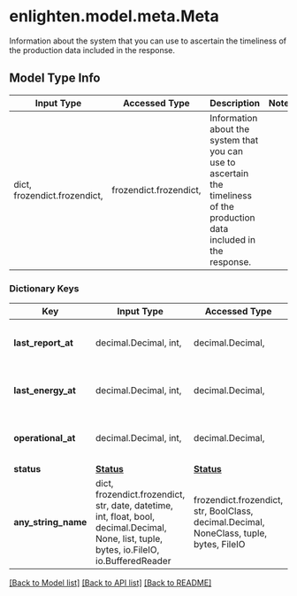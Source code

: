 # enlighten.model.meta.Meta

Information about the system that you can use to ascertain the timeliness of the production data included in the response.

## Model Type Info
Input Type | Accessed Type | Description | Notes
------------ | ------------- | ------------- | -------------
dict, frozendict.frozendict,  | frozendict.frozendict,  | Information about the system that you can use to ascertain the timeliness of the production data included in the response. | 

### Dictionary Keys
Key | Input Type | Accessed Type | Description | Notes
------------ | ------------- | ------------- | ------------- | -------------
**last_report_at** | decimal.Decimal, int,  | decimal.Decimal,  |  | value must be a 64 bit integer
**last_energy_at** | decimal.Decimal, int,  | decimal.Decimal,  |  | value must be a 64 bit integer
**operational_at** | decimal.Decimal, int,  | decimal.Decimal,  |  | value must be a 64 bit integer
**status** | [**Status**](Status.md) | [**Status**](Status.md) |  | 
**any_string_name** | dict, frozendict.frozendict, str, date, datetime, int, float, bool, decimal.Decimal, None, list, tuple, bytes, io.FileIO, io.BufferedReader | frozendict.frozendict, str, BoolClass, decimal.Decimal, NoneClass, tuple, bytes, FileIO | any string name can be used but the value must be the correct type | [optional]

[[Back to Model list]](../../README.md#documentation-for-models) [[Back to API list]](../../README.md#documentation-for-api-endpoints) [[Back to README]](../../README.md)

